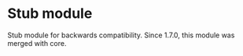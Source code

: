 # Stub module

Stub module for backwards compatibility. Since 1.7.0, this module was merged with core.
